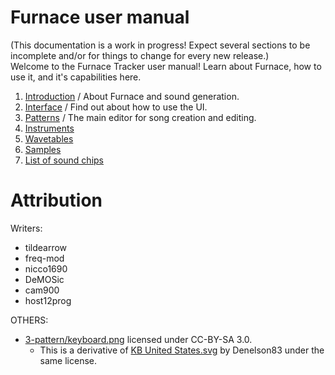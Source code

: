 # Furnace user manual

(This documentation is a work in progress! Expect several sections to be incomplete and/or for things to change for every new release.)
<br />Welcome to the Furnace Tracker user manual! Learn about Furnace, how to use it, and it's capabilities here.

1. [Introduction](1-intro/README.md) / About Furnace and sound generation.
2. [Interface](2-interface/README.md) / Find out about how to use the UI.
3. [Patterns](3-pattern/README.md) / The main editor for song creation and editing.
4. [Instruments](4-instrument/README.md)
5. [Wavetables](5-wave/README.md)
6. [Samples](6-sample/README.md)
7. [List of sound chips](7-systems/README.md)

# Attribution

Writers:

- tildearrow
- freq-mod
- nicco1690
- DeMOSic
- cam900
- host12prog

OTHERS:

- [3-pattern/keyboard.png](3-pattern/keyboard.png) licensed under CC-BY-SA 3.0.
  - This is a derivative of [KB United States.svg](https://en.wikipedia.org/wiki/File:KB_United_States.svg) by Denelson83 under the same license.
